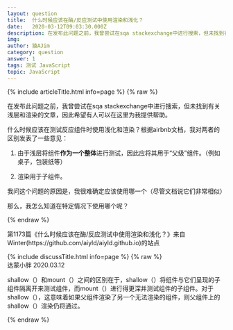 ```yaml
---
layout: question
title:  什么时候应该在酶/反应测试中使用渲染和浅化？
date:   2020-03-12T09:03:30.000Z
description: 在发布此问题之前，我曾尝试在sqa stackexchange中进行搜索，但未找到有关浅层和渲染的文章，因此希望有人可以在这里为我提供帮助。什么时候应...
img: 
author: 猿AJim
category: question
answer: 1
tags: 测试 JavaScript
topic: JavaScript
---
```

<div class="article-root">
  <div class="article">
    {% include articleTitle.html info=page %}
    {% raw %}
    <div class="article-content"><p><font style="vertical-align: inherit;"><font style="vertical-align: inherit;">在发布此问题之前，我曾尝试在sqa stackexchange中进行搜索，但未找到有关浅层和渲染的文章，因此希望有人可以在这里为我提供帮助。</font></font></p>

<p><font style="vertical-align: inherit;"><font style="vertical-align: inherit;">什么时候应该在测试反应组件时使用浅化和渲染？</font><font style="vertical-align: inherit;">根据airbnb文档，我对两者的区别发表了一些意见：</font></font></p>

<ol>
<li><p><font style="vertical-align: inherit;"><font style="vertical-align: inherit;">由于浅层将组件</font></font><strong><font style="vertical-align: inherit;"><font style="vertical-align: inherit;">作为一个整体</font></font></strong><font style="vertical-align: inherit;"><font style="vertical-align: inherit;">进行测试</font><font style="vertical-align: inherit;">，因此应将其用于“父级”组件。</font><font style="vertical-align: inherit;">（例如桌子，包装纸等）</font></font></p></li>
<li><p><font style="vertical-align: inherit;"><font style="vertical-align: inherit;">渲染用于子组件。</font></font></p></li>
</ol>

<p><font style="vertical-align: inherit;"><font style="vertical-align: inherit;">我问这个问题的原因是，我很难确定应该使用哪一个（尽管文档说它们非常相似）</font></font></p>

<p><font style="vertical-align: inherit;"><font style="vertical-align: inherit;">那么，我怎么知道在特定情况下使用哪个呢？</font></font></p></div>
    {% endraw %}
  </div>
  <p class="winter_mark">第1173篇《什么时候应该在酶/反应测试中使用渲染和浅化？》来自Winter(https://github.com/aiyld/aiyld.github.io)的站点</p>
  <div class="discuss-wrapper">
    {% include discussTitle.html info=page %}
    {% raw %}
    <div class="discuss-list">
    <div class="discuss-item">
        <div class="discuss-parent">
          <div class="discuss-meta">
            <span class="discuss-user">达蒙小胖</span>
            <span class="discuss-time">2020.03.12</span>
          </div>
          <div class="discuss-comment"><p><font style="vertical-align: inherit;"><font style="vertical-align: inherit;">shallow（）和mount（）之间的区别在于，shallow（）将组件与它们呈现的子组件隔离开来测试组件，而mount（）进行得更深并测试组件的子组件。</font><font style="vertical-align: inherit;">对于shallow（），这意味着如果父组件渲染了另一个无法渲染的组件，则父组件上的shallow（）渲染仍将通过。</font></font></p></div>
        </div></div>
    </div>
    {% endraw %}
  </div>
<div>

